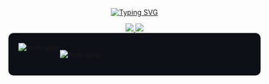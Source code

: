 <div align="center">
  
<a href="https://git.io/typing-svg"><img src="https://readme-typing-svg.herokuapp.com?font=Briem+Hand&weight=500&duration=4000&pause=3000&color=000ADA&background=FFE05300&center=true&vCenter=true&random=false&width=550&lines=The+only+way+to+do+great+work+is+to+love+what+you+do." alt="Typing SVG" /></a>


<a href="https://instagram.com/mhmmdhaviv">
    <img src="https://img.shields.io/badge/Instagram-E4405F?style=for-the-badge&logo=instagram&logoColor=white" />
</a>

<a href="https://linkedin.com/in/muhammad-haviv">
    <img src="https://img.shields.io/badge/linkedin-%230077B5.svg?&style=for-the-badge&logo=linkedin&logoColor=white" />
</a>

</div>

<div  style="background-color: #0D1117; padding: 20px; border-radius: 10px;">
    <img align="left" src="https://github-readme-stats.vercel.app/api?username=muh-apip&show_icons=true&locale=en&theme=dark" alt="muh-apip" />
  </p>
    <img align="center" src="https://github-readme-stats.vercel.app/api/top-langs/?username=muh-apip&layout=compact&theme=dark" alt="muh-apip" />
  </p>
</div>
